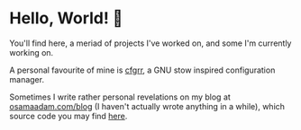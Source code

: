 # Hello, World! :wave:

You'll find here, a meriad of projects I've worked on, and some I'm currently working on.

A personal favourite of mine is [cfgrr](https://github.com/osamaadam/cfgrr), a GNU stow inspired configuration manager.

Sometimes I write rather personal revelations on my blog at [osamaadam.com/blog](https://osamaadam.com/blog) (I haven't actually wrote anything in a while), which source code you may find [here](https://github.com/osamaadam/personal-website).
